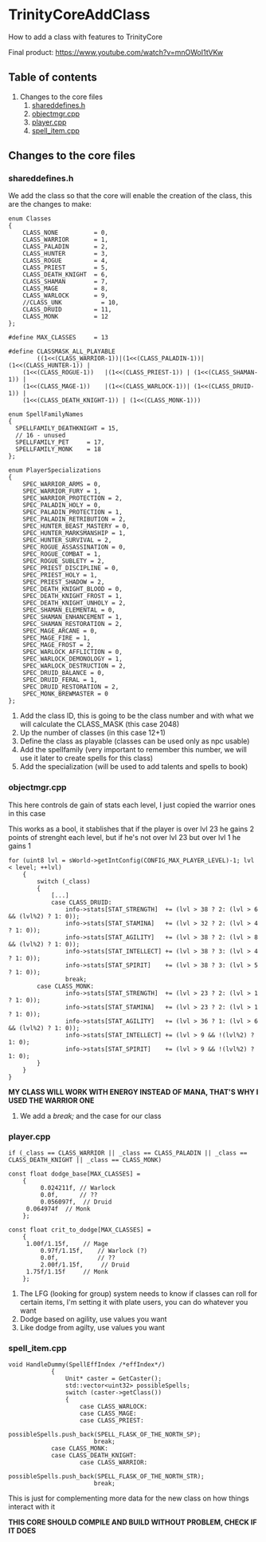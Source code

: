 # TrinityCoreAddClass
How to add a class with features to TrinityCore

Final product: https://www.youtube.com/watch?v=mnOWoI1tVKw

## Table of contents
1. Changes to the core files
   1. [shareddefines.h](https://github.com/MunchieKnows/TrinityCoreAddClass#shareddefinesh)
   2. [objectmgr.cpp](https://github.com/MunchieKnows/TrinityCoreAddClass#objectmgrcpp)
   3. [player.cpp](https://github.com/MunchieKnows/TrinityCoreAddClass#playercpp)
   4. [spell_item.cpp](https://github.com/MunchieKnows/TrinityCoreAddClass#spell_itemcpp)

## Changes to the core files

### shareddefines.h
We add the class so that the core will enable the creation of the class, this are the changes to make:
```
enum Classes
{
    CLASS_NONE          = 0,
    CLASS_WARRIOR       = 1,
    CLASS_PALADIN       = 2,
    CLASS_HUNTER        = 3,
    CLASS_ROGUE         = 4,
    CLASS_PRIEST        = 5,
    CLASS_DEATH_KNIGHT  = 6,
    CLASS_SHAMAN        = 7,
    CLASS_MAGE          = 8,
    CLASS_WARLOCK       = 9,
    //CLASS_UNK           = 10,
    CLASS_DRUID         = 11,
    CLASS_MONK          = 12
};

#define MAX_CLASSES     = 13

#define CLASSMASK_ALL_PLAYABLE 
        ((1<<(CLASS_WARRIOR-1))|(1<<(CLASS_PALADIN-1))| (1<<(CLASS_HUNTER-1)) |
    (1<<(CLASS_ROGUE-1))   |(1<<(CLASS_PRIEST-1)) | (1<<(CLASS_SHAMAN-1)) | 
    (1<<(CLASS_MAGE-1))    |(1<<(CLASS_WARLOCK-1))| (1<<(CLASS_DRUID-1)) |  
    (1<<(CLASS_DEATH_KNIGHT-1)) | (1<<(CLASS_MONK-1)))
    
enum SpellFamilyNames
{
  SPELLFAMILY_DEATHKNIGHT = 15,
  // 16 - unused
  SPELLFAMILY_PET	  = 17,
  SPELLFAMILY_MONK	  = 18 
};

enum PlayerSpecializations
{
    SPEC_WARRIOR_ARMS = 0,
    SPEC_WARRIOR_FURY = 1,
    SPEC_WARRIOR_PROTECTION = 2,
    SPEC_PALADIN_HOLY = 0,
    SPEC_PALADIN_PROTECTION = 1,
    SPEC_PALADIN_RETRIBUTION = 2,
    SPEC_HUNTER_BEAST_MASTERY = 0,
    SPEC_HUNTER_MARKSMANSHIP = 1,
    SPEC_HUNTER_SURVIVAL = 2,
    SPEC_ROGUE_ASSASSINATION = 0,
    SPEC_ROGUE_COMBAT = 1,
    SPEC_ROGUE_SUBLETY = 2,
    SPEC_PRIEST_DISCIPLINE = 0,
    SPEC_PRIEST_HOLY = 1,
    SPEC_PRIEST_SHADOW = 2,
    SPEC_DEATH_KNIGHT_BLOOD = 0,
    SPEC_DEATH_KNIGHT_FROST = 1,
    SPEC_DEATH_KNIGHT_UNHOLY = 2,
    SPEC_SHAMAN_ELEMENTAL = 0,
    SPEC_SHAMAN_ENHANCEMENT = 1,
    SPEC_SHAMAN_RESTORATION = 2,
    SPEC_MAGE_ARCANE = 0,
    SPEC_MAGE_FIRE = 1,
    SPEC_MAGE_FROST = 2,
    SPEC_WARLOCK_AFFLICTION = 0,
    SPEC_WARLOCK_DEMONOLOGY = 1,
    SPEC_WARLOCK_DESTRUCTION = 2,
    SPEC_DRUID_BALANCE = 0,
    SPEC_DRUID_FERAL = 1,
    SPEC_DRUID_RESTORATION = 2,
    SPEC_MONK_BREWMASTER = 0
};
```
1. Add the class ID, this is going to be the class number and with what we will calculate the CLASS_MASK (this case 2048)
2. Up the number of classes (in this case 12+1)
3. Define the class as playable (classes can be used only as npc usable)
4. Add the spellfamily (very important to remember this number, we will use it later to create spells for this class)
5. Add the specialization (will be used to add talents and spells to book)

### objectmgr.cpp
This here controls de gain of stats each level, I just copied the warrior ones in this case

This works as a bool, it stablishes that if the player is over lvl 23 he gains 2 points of strenght each level, but if he's not over lvl 23 but over lvl 1 he gains 1
```
for (uint8 lvl = sWorld->getIntConfig(CONFIG_MAX_PLAYER_LEVEL)-1; lvl < level; ++lvl)
    {
        switch (_class)
        {
            [...]        
            case CLASS_DRUID:
                info->stats[STAT_STRENGTH]  += (lvl > 38 ? 2: (lvl > 6 && (lvl%2) ? 1: 0));
                info->stats[STAT_STAMINA]   += (lvl > 32 ? 2: (lvl > 4 ? 1: 0));
                info->stats[STAT_AGILITY]   += (lvl > 38 ? 2: (lvl > 8 && (lvl%2) ? 1: 0));
                info->stats[STAT_INTELLECT] += (lvl > 38 ? 3: (lvl > 4 ? 1: 0));
                info->stats[STAT_SPIRIT]    += (lvl > 38 ? 3: (lvl > 5 ? 1: 0));
                break;
	    case CLASS_MONK:
                info->stats[STAT_STRENGTH]  += (lvl > 23 ? 2: (lvl > 1  ? 1: 0));
                info->stats[STAT_STAMINA]   += (lvl > 23 ? 2: (lvl > 1  ? 1: 0));
                info->stats[STAT_AGILITY]   += (lvl > 36 ? 1: (lvl > 6 && (lvl%2) ? 1: 0));
                info->stats[STAT_INTELLECT] += (lvl > 9 && !(lvl%2) ? 1: 0);
                info->stats[STAT_SPIRIT]    += (lvl > 9 && !(lvl%2) ? 1: 0);
        }
    }
}
```
**MY CLASS WILL WORK WITH ENERGY INSTEAD OF MANA, THAT'S WHY I USED THE WARRIOR ONE**
1. We add a *break;* and the case for our class

### player.cpp

```
if (_class == CLASS_WARRIOR || _class == CLASS_PALADIN || _class == CLASS_DEATH_KNIGHT || _class == CLASS_MONK)

const float dodge_base[MAX_CLASSES] =
    {
         0.024211f, // Warlock
         0.0f,      // ??
         0.056097f,  // Druid
	 0.064974f  // Monk
    };
    
const float crit_to_dodge[MAX_CLASSES] =
    {         
	 1.00f/1.15f,    // Mage
         0.97f/1.15f,    // Warlock (?)
         0.0f,           // ??
         2.00f/1.15f,     // Druid
	 1.75f/1.15f	 // Monk
    };
```
1. The LFG (looking for group) system needs to know if classes can roll for certain items, I'm setting it with plate users, you can do whatever you want
2. Dodge based on agility, use values you want
3. Like dodge from agilty, use values you want

### spell_item.cpp
```
void HandleDummy(SpellEffIndex /*effIndex*/)
            {
                Unit* caster = GetCaster();
                std::vector<uint32> possibleSpells;
                switch (caster->getClass())
                {
                    case CLASS_WARLOCK:
                    case CLASS_MAGE:
                    case CLASS_PRIEST:
                        possibleSpells.push_back(SPELL_FLASK_OF_THE_NORTH_SP);
                        break;
		    case CLASS_MONK:
		    case CLASS_DEATH_KNIGHT:
                    case CLASS_WARRIOR:
                        possibleSpells.push_back(SPELL_FLASK_OF_THE_NORTH_STR);
                        break;
```
This is just for complementing more data for the new class on how things interact with it


**THIS CORE SHOULD COMPILE AND BUILD WITHOUT PROBLEM, CHECK IF IT DOES**
